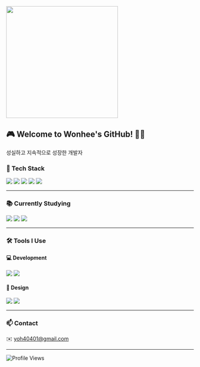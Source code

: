 <img src="https://github.com/user-attachments/assets/3ac38cbb-4c9b-4d86-96fe-9ce79e636ab8" style="width: 300px;" />

## 🎮 Welcome to Wonhee's GitHub! 👨‍💻  
성실하고 지속적으로 성장한 개발자

### 🧰 Tech Stack  
<img src="https://img.shields.io/badge/Unity-000000?style=for-the-badge&logo=unity&logoColor=white"/>
<img src="https://img.shields.io/badge/HTML5-E34F26?style=for-the-badge&logo=html5&logoColor=white"/>
<img src="https://img.shields.io/badge/CSS-1572B6?style=for-the-badge&logo=css3&logoColor=white"/>
<img src="https://img.shields.io/badge/C%23-239120?style=for-the-badge&logo=c-sharp&logoColor=white"/>
<img src="https://img.shields.io/badge/Python-3776AB?style=for-the-badge&logo=python&logoColor=white"/>

---

### 📚 Currently Studying  
<img src="https://img.shields.io/badge/C%23-239120?style=for-the-badge&logo=c-sharp&logoColor=white"/>
<img src="https://img.shields.io/badge/SQL-003B57?style=for-the-badge&logo=sqlite&logoColor=white"/>
<img src="https://img.shields.io/badge/Python-3776AB?style=for-the-badge&logo=python&logoColor=white"/>

---

### 🛠 Tools I Use

#### 💻 Development  
<img src="https://img.shields.io/badge/GitHub-181717?style=for-the-badge&logo=github&logoColor=white"/>
<img src="https://img.shields.io/badge/Notion-000000?style=for-the-badge&logo=notion&logoColor=white"/>

#### 🎨 Design  
<img src="https://img.shields.io/badge/Photoshop-31A8FF?style=for-the-badge&logo=adobephotoshop&logoColor=white"/>
<img src="https://img.shields.io/badge/Blender-F5792A?style=for-the-badge&logo=blender&logoColor=white"/>

---

### 📫 Contact  
✉️ yoh40401@gmail.com

---

<img src="https://komarev.com/ghpvc/?username=oka1313&style=flat-square&color=blue" alt="Profile Views"/>
